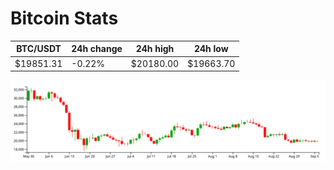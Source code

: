 # Bitcoin Stats

BTC/USDT|24h change|24h high|24h low|
|---|---|---|---|
|$19851.31|-0.22%|$20180.00|$19663.70|

<img src="./chart.svg">
